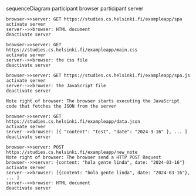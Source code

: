 sequenceDiagram
    participant browser
    participant server

    browser->>server: GET https://studies.cs.helsinki.fi/exampleapp/spa
    activate server
    server-->>browser: HTML document
    deactivate server

    browser->>server: GET https://studies.cs.helsinki.fi/exampleapp/main.css
    activate server
    server-->>browser: the css file
    deactivate server

    browser->>server: GET https://studies.cs.helsinki.fi/exampleapp/spa.js
    activate server
    server-->>browser: the JavaScript file
    deactivate server

    Note right of browser: The browser starts executing the JavaScript code that fetches the JSON from the server

    browser->>server: GET https://studies.cs.helsinki.fi/exampleapp/data.json
    activate server
    server-->>browser: [{ "content": "test", "date": "2024-3-16" }, ... ]
    deactivate server

    browser->>server: POST https://studies.cs.helsinki.fi/exampleapp/new_note
    Note right of browser: The browser send a HTTP POST Request 
    browser-->>server: {content: "hola gente linda", date: "2024-03-16"}
    activate server
    server-->>browser: [{content: "hola gente linda", date: "2024-03-16"}, ... ]
    server-->>browser: HTML document
    deactivate server